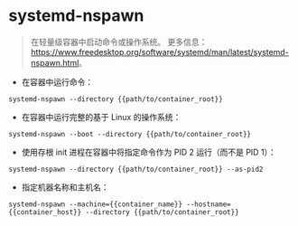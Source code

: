 # systemd-nspawn

> 在轻量级容器中启动命令或操作系统。
> 更多信息：<https://www.freedesktop.org/software/systemd/man/latest/systemd-nspawn.html>。

- 在容器中运行命令：

`systemd-nspawn --directory {{path/to/container_root}}`

- 在容器中运行完整的基于 Linux 的操作系统：

`systemd-nspawn --boot --directory {{path/to/container_root}}`

- 使用存根 init 进程在容器中将指定命令作为 PID 2 运行（而不是 PID 1）：

`systemd-nspawn --directory {{path/to/container_root}} --as-pid2`

- 指定机器名称和主机名：

`systemd-nspawn --machine={{container_name}} --hostname={{container_host}} --directory {{path/to/container_root}}`